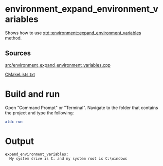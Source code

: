 # environment_expand_environment_variables

Shows how to use [xtd::environment::expand_environment_variables](https://codedocs.xyz/gammasoft71/xtd/classxtd_1_1environment.html#aafe787566bc6c20c39491e295c2b48a7) method.

## Sources

[src/environment_expand_environment_variables.cpp](src/environment_expand_environment_variables.cpp)

[CMakeLists.txt](CMakeLists.txt)

# Build and run

Open "Command Prompt" or "Terminal". Navigate to the folder that contains the project and type the following:

```cmake
xtdc run
```

# Output

```
expand_environment_variables:
  My system drive is C: and my system root is C:\windows
```

